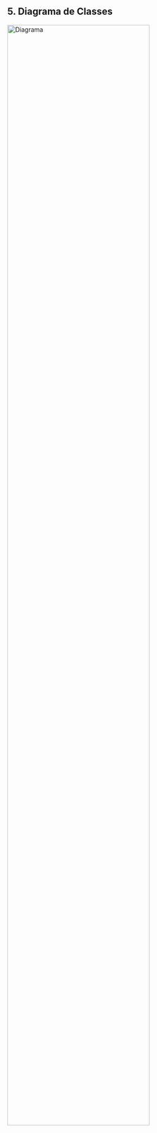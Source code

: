 ## 5. Diagrama de Classes
<p align="left">
  <img src="/img/Diagrama.drawio.png" alt="Diagrama" width="80%" height="80%">

</p>